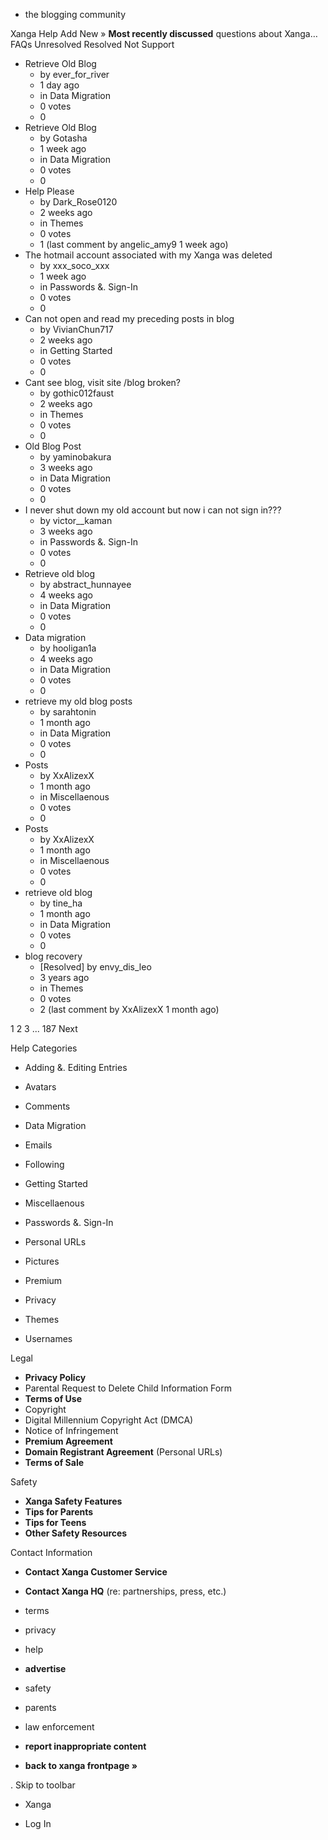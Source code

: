 *   the blogging community

Xanga Help Add New » **Most recently discussed** questions about Xanga… FAQs Unresolved Resolved Not Support

*   Retrieve Old Blog
    *   by ever\_for\_river
    *   1 day ago
    *   in Data Migration
    *   0 votes
    *   0
*   Retrieve Old Blog
    *   by Gotasha
    *   1 week ago
    *   in Data Migration
    *   0 votes
    *   0
*   Help Please
    *   by Dark\_Rose0120
    *   2 weeks ago
    *   in Themes
    *   0 votes
    *   1 (last comment by angelic\_amy9 1 week ago)
*   The hotmail account associated with my Xanga was deleted
    *   by xxx\_soco\_xxx
    *   1 week ago
    *   in Passwords &. Sign-In
    *   0 votes
    *   0
*   Can not open and read my preceding posts in blog
    *   by VivianChun717
    *   2 weeks ago
    *   in Getting Started
    *   0 votes
    *   0
*   Cant see blog, visit site /blog broken?
    *   by gothic012faust
    *   2 weeks ago
    *   in Themes
    *   0 votes
    *   0
*   Old Blog Post
    *   by yaminobakura
    *   3 weeks ago
    *   in Data Migration
    *   0 votes
    *   0
*   I never shut down my old account but now i can not sign in???
    *   by victor\_\_kaman
    *   3 weeks ago
    *   in Passwords &. Sign-In
    *   0 votes
    *   0
*   Retrieve old blog
    *   by abstract\_hunnayee
    *   4 weeks ago
    *   in Data Migration
    *   0 votes
    *   0
*   Data migration
    *   by hooligan1a
    *   4 weeks ago
    *   in Data Migration
    *   0 votes
    *   0
*   retrieve my old blog posts
    *   by sarahtonin
    *   1 month ago
    *   in Data Migration
    *   0 votes
    *   0
*   Posts
    *   by XxAlizexX
    *   1 month ago
    *   in Miscellaenous
    *   0 votes
    *   0
*   Posts
    *   by XxAlizexX
    *   1 month ago
    *   in Miscellaenous
    *   0 votes
    *   0
*   retrieve old blog
    *   by tine\_ha
    *   1 month ago
    *   in Data Migration
    *   0 votes
    *   0
*   blog recovery
    *   \[Resolved\] by envy\_dis\_leo
    *   3 years ago
    *   in Themes
    *   0 votes
    *   2 (last comment by XxAlizexX 1 month ago)

1 2 3 ... 187 Next

Help Categories

*   Adding &. Editing Entries
*   Avatars
*   Comments
*   Data Migration
*   Emails
*   Following
*   Getting Started
*   Miscellaenous

*   Passwords &. Sign-In
*   Personal URLs
*   Pictures
*   Premium
*   Privacy
*   Themes
*   Usernames

Legal

*   **Privacy Policy**
*   Parental Request to Delete Child Information Form
*   **Terms of Use**
*   Copyright
*   Digital Millennium Copyright Act (DMCA)
*   Notice of Infringement
*   **Premium Agreement**
*   **Domain Registrant Agreement** (Personal URLs)
*   **Terms of Sale**

Safety

*   **Xanga Safety Features**
*   **Tips for Parents**
*   **Tips for Teens**
*   **Other Safety Resources**

Contact Information

*   **Contact Xanga Customer Service**
*   **Contact Xanga HQ** (re: partnerships, press, etc.)

*   terms
*   privacy
*   help
*   **advertise**

*   safety
*   parents
*   law enforcement
*   **report inappropriate content**

*   **back to xanga frontpage »**

<img src="http://pixel.quantserve.com/pixel/p-87h-iNOVooym2.gif" style="display: none" height="1" width="1" alt="Quantcast"/>. Skip to toolbar

*   Xanga

*   Log In